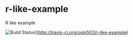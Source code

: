 r-like-example
==============

R like example

![Build Status](https://secure.travis-ci.org/ogin503/r-like-example.png)](http://travis-ci.org/ogin503/r-like-example)
